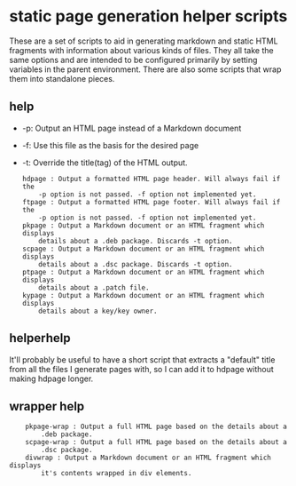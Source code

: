static page generation helper scripts
=====================================

These are a set of scripts to aid in generating markdown and static HTML
fragments with information about various kinds of files. They all take the same
options and are intended to be configured primarily by setting variables in the
parent environment. There are also some scripts that wrap them into standalone
pieces.

help
----

  * -p: Output an HTML page instead of a Markdown document
  * -f: Use this file as the basis for the desired page
  * -t: Override the title(tag) of the HTML output.

        hdpage : Output a formatted HTML page header. Will always fail if the
            -p option is not passed. -f option not implemented yet.
        ftpage : Output a formatted HTML page footer. Will always fail if the
            -p option is not passed. -f option not implemented yet.
        pkpage : Output a Markdown document or an HTML fragment which displays
            details about a .deb package. Discards -t option.
        scpage : Output a Markdown document or an HTML fragment which displays
            details about a .dsc package. Discards -t option.
        ptpage : Output a Markdown document or an HTML fragment which displays
            details about a .patch file.
        kypage : Output a Markdown document or an HTML fragment which displays
            details about a key/key owner.

helperhelp
----------

It'll probably be useful to have a short script that extracts a "default" title
from all the files I generate pages with, so I can add it to hdpage without
making hdpage longer.

wrapper help
------------

        pkpage-wrap : Output a full HTML page based on the details about a
            .deb package.
        scpage-wrap : Output a full HTML page based on the details about a
            .dsc package.
        divwrap : Output a Markdown document or an HTML fragment which displays
            it's contents wrapped in div elements.
